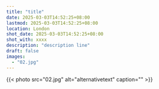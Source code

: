 ```yaml
---
title: "title"
date: 2025-03-03T14:52:25+08:00
lastmod: 2025-03-03T14:52:25+08:00
location: London
shot_date: 2025-03-03T14:52:25+08:00
shot_with: xxxx
description: "description line"
draft: false
images:
  - "02.jpg"
---
```


{{< photo src="02.jpg" alt="alternativetext" caption="" >}}
